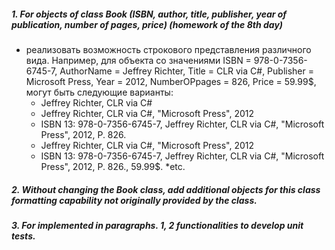 ##### 1. For objects of class Book (ISBN, author, title, publisher, year of publication, number of pages, price) (homework of the 8th day)
+ реализовать возможность строкового представления различного вида.
Например, для объекта со значениями ISBN = 978-0-7356-6745-7, AuthorName
= Jeffrey Richter, Title = CLR via C#, Publisher = Microsoft Press, Year = 2012,
NumberOPpages = 826, Price = 59.99$, могут быть следующие варианты:
  * Jeffrey Richter, CLR via C#
  * Jeffrey Richter, CLR via C#, &quot;Microsoft Press&quot;, 2012
  * ISBN 13: 978-0-7356-6745-7, Jeffrey Richter, CLR via C#, &quot;Microsoft Press&quot;,
  2012, P. 826.
  * Jeffrey Richter, CLR via C#, &quot;Microsoft Press&quot;, 2012
  * ISBN 13: 978-0-7356-6745-7, Jeffrey Richter, CLR via C#, &quot;Microsoft Press&quot;,
  2012, P. 826., 59.99$.
  *etc.
  
##### 2. Without changing the Book class, add additional objects for this class formatting capability not originally provided by the class.

##### 3. For implemented in paragraphs. 1, 2 functionalities to develop unit tests. 
